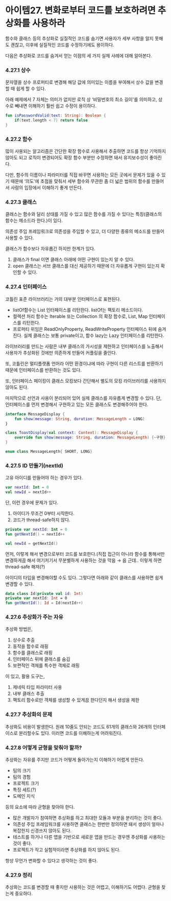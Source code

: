 # 아이템27. 변화로부터 코드를 보호하려면 추상화를 사용하라

함수와 클래스 등의 추상화로 실질적인 코드를 숨기면 사용자가 세부 사항을 알지 못해도 괜찮고, 이후에 실질적인 코드를 수정하기에도 용이하다.

다음은 추상화로 코드를 숨겨서 얻는 이점의 세 가지 실제 사례에 대해 알아본다.

### 4.27.1 상수

문자열을 상수 프로퍼티로 변경해 해당 값에 의미있는 이름을 부여해서 상수 값을 변경할 때 쉽게 할 수 있다.

아래 예제에서 7 자체는 의미가 없지만 로직 상 ‘비밀번호의 최소 길이'를 의미하고, 상수로 빼내면 이해하기 훨씬 쉽고 수정이 용이하다.

```kotlin
fun isPasswordValid(text: String): Boolean {
	if(text.length < 7) return false
}
```

### 4.27.2 함수

많이 사용되는 알고리즘은 간단한 확장 함수로 사용해서 추출하면 코드를 항상 기억하지 않아도 되고 로직이 변경되어도 확장 함수 부분만 수정하면 돼서 유지보수성이 좋아진다.

다만, 함수의 이름이나 파라미터를 직접 바꾸면 사용하는 모든 곳에서 문제가 있을 수 있기 때문에 ‘의도'에 초점을 맞춰서 세부 함수와 무관한 좀 더 넓은 범위의 함수를 만들어서 사람의 입장에서 이해하기 좋게 만든다.

### 4.27.3 클래스

클래스는 함수와 달리 상태를 가질 수 있고 많은 함수를 가질 수 있다는 특징(클래스의 함수는 메소드라 한다.)이 있다. 

의존성 주입 프레임워크로 의존성을 주입할 수 있고, 더 다양한 종류의 메소드를 만들어 사용할 수 있다.

클래스가 함수보다 자유롭긴 하지만 한계가 있다.

1. 클래스가 final 이면 클래스 아래에 어떤 구현이 있는지 알 수 있다.
2. open 클래스는 서브 클래스를 대신 제공하기 때문에 더 자유롭게 구현이 있는지 확인할 수 있다.

### 4.27.4 인터페이스

코틀린 표준 라이브러리는 거의 대부분 인터페이스로 표현된다.

- listOf함수는 List 인터페이스를 리턴한다. listOf는 팩토리 메소드이다.
- 컬렉션 처리 함수는 Iterable 또는 Collection 의 확장 함수로, List, Map 인터페이스를 리턴한다.
- 프로퍼티 위임은 ReadOnlyProperty, ReadWriteProperty 인터페이스 뒤에 숨겨진다. 실제 클래스는 보통 private이고, 함수 lazy는 Lazy 인터페이스를 리턴한다.

라이브러리를 만드는 사람은 내부 클래스의 가시성을 제한하고 인터페이스를 노출해서 사용자가 추상화된 것에만 의존하게 만들어 커플링을 줄인다.

또, 코틀린은 멀티플랫폼 언어라 어떤 환경이냐에 따라 구현이 다른 리스트를 반환하기 때문에 인터페이스를 반환하는 것도 있다.

또, 인터페이스 페이킹이 클래스 모킹보다 간단해서 별도의 모킹 라이브러리를 사용하지 않아도 된다.

마지막으로 선언과 사용이 분리되어 있어 실제 클래스를 자유롭게 변경할 수 있다. 단, 인터페이스를 먼저 변경해서 구현하고 있는 모든 클래스도 변경해주어야 한다.

```kotlin
interface MessageDisplay {
	fun show(message: String, duration: MessageLength = LONG)
}

class ToastDisplay(val context: Context): MessageDisplay {
	override fun show(message: String, duration: MessageLength) {~구현}
}

enum class MessageLength{ SHORT, LONG}
```

### 4.27.5 ID 만들기(nextId)

고유 아이디를 만들어야 하는 경우가 있다.

```kotlin
var nextId: Int = 0
val newId = nextId++
```

단, 이런 경우에 문제가 있다.

1. 아이디가 무조건 0부터 시작한다.
2. 코드가 thread-safe하지 않다.

```kotlin
private var nextId: Int = 0
fun getNextId() = nextId++

val newId = getNextId()
```

먼저, 이렇게 해서 변경으로부터 코드를 보호한다.(직접 접근이 아니라 함수를 통해서만 변경하게끔 해서 여기저기서 무분별하게 사용하는 것을 막음 → 음 근데.. 이렇게 하면 thread-safe 해져(?)

아이디의 타입을 변경해야할 수도 있다. 그렇다면 아래와 같이 클래스를 사용하면 쉽게 변경할 수 있다.

```kotlin
data class Id(private val id: Int) 
private var nextId: Int = 0
fun getNextId(): Id = Id(nextId++)
```

### 4.27.6 추상화가 주는 자유

추상화 방법은,

1. 상수로 추출
2. 동작을 함수로 래핑
3. 함수를 클래스로 래핑
4. 인터페이스 뒤에 클래스를 숨김
5. 보편적인 객체를 특수한 객체로 래핑

이 있고, 활용 도구는,

1. 제네릭 타입 파라미터 사용
2. 내부 클래스 추출
3. 팩토리 함수로만 객체를 생성할 수 있게끔 한다던지 해서 생성을 제한

### 4.27.7 추상화의 문제

추상화도 비용이 발생한다. 원래 10줄도 안되는 코드도 61개의 클래스와 26개의 인터페이스로 분리할수도 있다. 이러면 코드를 이해하는게 어려워진다.

### 4.27.8 어떻게 균형을 맞춰야 할까?

추상화는 자유를 주지만 코드가 어떻게 돌아가는지 이해하기 어렵게 만든다.

- 팀의 크기
- 팀의 경험
- 프로젝트 크기
- 특징 세트(?)
- 도메인 지식

등의 요소에 따라 균형을 찾아야 한다.

- 많은 개발자가 참여하면 추상화를 하고 최대한 모듈과 부분을 분리하는 것이 좋다.
- 의존성 주입 프레임워크를 사용하면 클래스는 한번만 정의하면 돼서 생성이 얼마나 복잡한지 신경쓰지 않아도 된다.
- 테스트를 하거나 다른 앱을 기반으로 새로운 앱을 만드는 경우엔 추상화를 사용하는 것이 좋다.
- 프로젝트가 작고 실험적이라면 추상화를 하지 않아도 된다.

항상 무언가 변화할 수 있다고 생각하는 것이 좋다.

### 4.27.9 정리

추상화는 코드를 변경할 때 좋지만 사용하는 것은 어렵고, 이해하기도 어렵다. 균형을 찾는게 중요하다.

